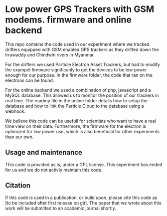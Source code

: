 # Low power GPS Trackers with GSM modems. firmware and online backend
This repo contains the code used in our experiment where we tracked drifters equipped with GSM enabled GPS trackers as they drifted down the Irrawaddy and Chindwin rivers in Myanmar. 

For the drifters we used Particle Electron Asset Trackers, but had to modify the exampel firmware significanly to get the devices to be low power enough for our purpose. In the firmware folder, the code that ran on the electrons can be found.

For the online backend we used a combination of php, javascript and a MySQL database. This allowed us to monitor the position of our trackers in real time. The readmy file in the online folder details how to setup the database and how to link the Particle Cloud to the database using a webhook.

We believe this code can be usefull for scientists who want to have a real time view on their data. Furthermore, the firmware for the electron is optimized for low power use, which is also beneficial for other experiments than our own.

## Usage and maintenance
This code is provided as is, under a GPL license. This experiment has ended for us and we do not activly maintain this code.

## Citation
If this code is used in a publication, or build upon, please cite this code as [to be included after first release on git]. The paper that we wrote about this work will be submitted to an academic journal shortly.
